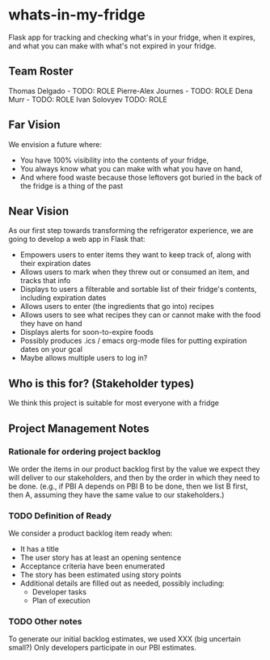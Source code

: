 # whats-in-my-fridge
Flask app for tracking and checking what's in your fridge, when it expires, and what you can make with what's not expired in your fridge.

## Team Roster
Thomas Delgado - TODO: ROLE
Pierre-Alex Journes - TODO: ROLE
Dena Murr - TODO: ROLE
Ivan Solovyev TODO: ROLE

## Far Vision
We envision a future where:
* You have 100% visibility into the contents of your fridge,
* You always know what you can make with what you have on hand,
* And where food waste because those leftovers got buried in the back of the fridge is a thing of the past

## Near Vision
As our first step towards transforming the refrigerator experience, we are going to develop a web app in Flask that:
* Empowers users to enter items they want to keep track of, along with their expiration dates
* Allows users to mark when they threw out or consumed an item, and tracks that info
* Displays to users a filterable and sortable list of their fridge's contents, including expiration dates
* Allows users to enter (the ingredients that go into) recipes
* Allows users to see what recipes they can or cannot make with the food they have on hand
* Displays alerts for soon-to-expire foods
* Possibly produces .ics / emacs org-mode files for putting expiration dates on your gcal
* Maybe allows multiple users to log in?

## Who is this for? (Stakeholder types)
We think this project is suitable for most everyone with a fridge

## Project Management Notes

### Rationale for ordering project backlog
We order the items in our product backlog first by the value we expect they will deliver to our stakeholders, and then by the order in which they need to be done. (e.g., if PBI A depends on PBI B to be done, then we list B first, then A, assuming they have the same value to our stakeholders.) 

### TODO Definition of Ready
We consider a product backlog item ready when:
* It has a title
* The user story has at least an opening sentence
* Acceptance criteria have been enumerated
* The story has been estimated using story points
* Additional details are filled out as needed, possibly including:
    * Developer tasks
    * Plan of execution
 
### TODO Other notes
To generate our initial backlog estimates, we used XXX (big uncertain small?)
Only developers participate in our PBI estimates.
